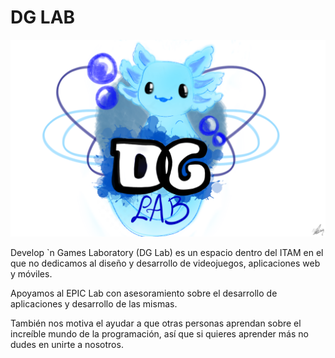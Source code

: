 # DG LAB

![DG Lab Logo](res/images/DGLabLogo.png)

Develop `n Games Laboratory (DG Lab) es un espacio dentro del ITAM en el que no dedicamos al diseño y desarrollo de videojuegos, aplicaciones web y móviles.

Apoyamos al EPIC Lab con asesoramiento sobre el desarrollo de aplicaciones y desarrollo de las mismas.

También nos motiva el ayudar a que otras personas aprendan sobre el increíble mundo de la programación, así que si quieres aprender más no dudes en unirte a nosotros.

